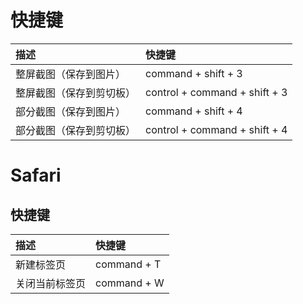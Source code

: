 
# 快捷键
| 描述 | 快捷键 |
| :--- | :--- |
| 整屏截图（保存到图片） | command + shift + 3 |
| 整屏截图（保存到剪切板） | control + command + shift + 3 |
| 部分截图（保存到图片） | command + shift + 4 |
| 部分截图（保存到剪切板） | control + command + shift + 4 |


# Safari

## 快捷键
| 描述 | 快捷键 |
| :--- | :--- |
| 新建标签页 | command + T |
| 关闭当前标签页 | command + W |

